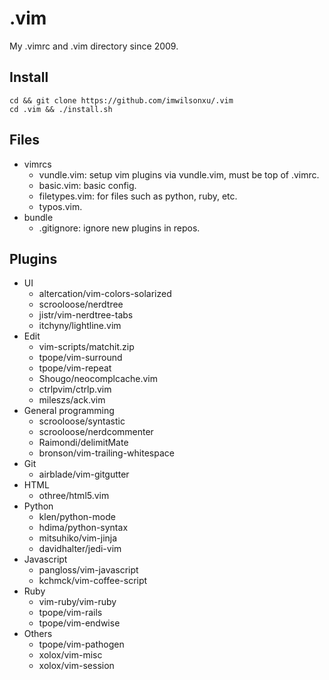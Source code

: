 # .vim

My .vimrc and .vim directory since 2009.

## Install

    cd && git clone https://github.com/imwilsonxu/.vim
    cd .vim && ./install.sh

## Files

* vimrcs
    * vundle.vim: setup vim plugins via vundle.vim, must be top of .vimrc.
    * basic.vim: basic config.
    * filetypes.vim: for files such as python, ruby, etc.
    * typos.vim.
* bundle
    * .gitignore: ignore new plugins in repos.

## Plugins

* UI
    * altercation/vim-colors-solarized
    * scrooloose/nerdtree
    * jistr/vim-nerdtree-tabs
    * itchyny/lightline.vim
* Edit
    * vim-scripts/matchit.zip
    * tpope/vim-surround
    * tpope/vim-repeat
    * Shougo/neocomplcache.vim
    * ctrlpvim/ctrlp.vim
    * mileszs/ack.vim
* General programming
    * scrooloose/syntastic
    * scrooloose/nerdcommenter
    * Raimondi/delimitMate
    * bronson/vim-trailing-whitespace
* Git
    * airblade/vim-gitgutter
* HTML
    * othree/html5.vim
* Python
    * klen/python-mode
    * hdima/python-syntax
    * mitsuhiko/vim-jinja
    * davidhalter/jedi-vim
* Javascript
    * pangloss/vim-javascript
    * kchmck/vim-coffee-script
* Ruby
    * vim-ruby/vim-ruby
    * tpope/vim-rails
    * tpope/vim-endwise
* Others
    * tpope/vim-pathogen
    * xolox/vim-misc
    * xolox/vim-session

